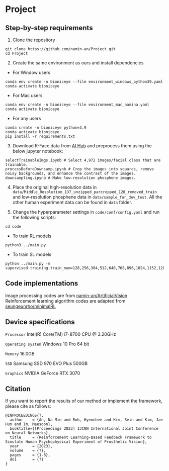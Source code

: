 Project
===============


Step-by-step requirements
-----

1. Clone the repository
```
git clone https://github.com/namin-an/Project.git   
cd Project
```

2. Create the same environment as ours and install dependencies
- For Window users
```
conda env create -n bioniceye --file environment_windows_python39.yaml   
conda activate bioniceye
```
- For Mac users
```
conda env create -n bioniceye --file environment_mac_namina.yaml   
conda activate bioniceye
```
- For any users
```
conda create -n bioniceye python=3.9
conda activate bioniceye
pip install -r requirements.txt
```

3. Download K-Face data from [AI Hub](https://www.aihub.or.kr/) and preprocess them using the below jupyter notebook:
```
selectTrainableImgs.ipynb # Select 4,972 images/facial class that are trainable.   
processBeforeDownsamp.ipynb # Crop the images into squares, remove noisy backgrounds, and enhance the contrast of the images. 
downsampling.ipynb # Make low-resolution phosphene images. 
```

4. Place the original high-resolution data in `data/Middle_Resolution_137_unzipped_parcropped_128_removed_train` and low-resolution phosphene data in `data/sample_for_dev_test`. All the other human experiment data can be found in `data` folder.


5. Change the hyperparameter settings in `code/conf/config.yaml` and run the following scripts:
```
cd code   
```
- To train RL models
```
python3 ../main.py 
```
- To train SL models
```
python ../main.py -m supervised.training.train_num=128,256,384,512,640,768,896,1024,1152,1280,1408,1536,166
```


Code implementations
-----
Image processing codes are from [namin-an/ArtificialVision](https://github.com/namin-an/ArtificialVision)   
Reinforcement learning algorithm codes are adapted from [seungeunrho/minimalRL](https://github.com/seungeunrho/minimalRL)   



Device specifications
-----

`Processor` Intel(R) Core(TM) i7-8700 CPU @ 3.20GHz

`Operating system` Windows 10 Pro 64 bit

`Memory` 16.0GB

`SSD` Samsung SSD 970 EVO Plus 500GB

`Graphics` NVIDIA GeForce RTX 3070   


Citation
-----
If you want to report the results of our method or implement the framework, please cite as follows:   
```
@INPROCEEDINGS{?,
  author    = {An, Na Min and Roh, Hyeonhee and Kim, Sein and Kim, Jae Hun and Im, Maesoon},
  booktitle={[Proceedings 2023] IJCNN International Joint Conference on Neural Networks}, 
  title     = {Reinforcement Learning-Based Feedback Framework to Simulate Human Psychophysical Experiment of Prosthetic Vision},
  year      = {2023},
  volume    = {?},
  pages     = {1-8},
  doi       = {?}
}
```